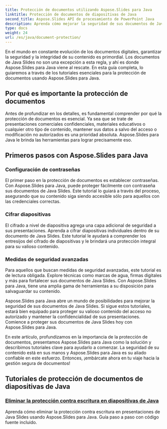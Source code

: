 ```yaml
---
title: Protección de documentos utilizando Aspose.Slides para Java
linktitle: Protección de documentos de diapositivas de Java
second_title: Aspose.Slides API de procesamiento de PowerPoint Java
description: Aprenda cómo mejorar la seguridad de sus documentos de Java Slides con Aspose.Slides. Explore tutoriales paso a paso para la protección de documentos.
type: docs
weight: 24
url: /es/java/document-protection/
---
```

En el mundo en constante evolución de los documentos digitales, garantizar la seguridad y la integridad de su contenido es primordial. Los documentos de Java Slides no son una excepción a esta regla, y ahí es donde Aspose.Slides para Java viene al rescate. En esta guía completa, lo guiaremos a través de los tutoriales esenciales para la protección de documentos usando Aspose.Slides para Java.

## Por qué es importante la protección de documentos

Antes de profundizar en los detalles, es fundamental comprender por qué la protección de documentos es esencial. Ya sea que se trate de presentaciones comerciales confidenciales, materiales educativos o cualquier otro tipo de contenido, mantener sus datos a salvo del acceso o modificación no autorizados es una prioridad absoluta. Aspose.Slides para Java le brinda las herramientas para lograr precisamente eso.

## Primeros pasos con Aspose.Slides para Java

### Configuración de contraseñas

El primer paso en la protección de documentos es establecer contraseñas. Con Aspose.Slides para Java, puede proteger fácilmente con contraseña sus documentos de Java Slides. Este tutorial lo guiará a través del proceso, asegurando que su contenido siga siendo accesible sólo para aquellos con las credenciales correctas.

### Cifrar diapositivas

El cifrado a nivel de diapositiva agrega una capa adicional de seguridad a sus presentaciones. Aprenda a cifrar diapositivas individuales dentro de su documento de Java Slides. Este tutorial le ayudará a comprender los entresijos del cifrado de diapositivas y le brindará una protección integral para su valioso contenido.

###  Medidas de seguridad avanzadas

Para aquellos que buscan medidas de seguridad avanzadas, este tutorial es de lectura obligada. Explore técnicas como marcas de agua, firmas digitales y más para fortalecer sus documentos de Java Slides. Con Aspose.Slides para Java, tiene una amplia gama de herramientas a su disposición para salvaguardar su contenido.

Aspose.Slides para Java abre un mundo de posibilidades para mejorar la seguridad de sus documentos de Java Slides. Si sigue estos tutoriales, estará bien equipado para proteger su valioso contenido del acceso no autorizado y mantener la confidencialidad de sus presentaciones. Comience a proteger sus documentos de Java Slides hoy con Aspose.Slides para Java.

En este artículo, profundizamos en la importancia de la protección de documentos, presentamos Aspose.Slides para Java como la solución y describimos tutoriales clave para ayudarlo a comenzar. La seguridad de su contenido está en sus manos y Aspose.Slides para Java es su aliado confiable en este esfuerzo. Entonces, ¡embárcate ahora en tu viaje hacia la gestión segura de documentos!

## Tutoriales de protección de documentos de diapositivas de Java
### [Eliminar la protección contra escritura en diapositivas de Java](./remove-write-protection-in-java-slides/)
Aprenda cómo eliminar la protección contra escritura en presentaciones de Java Slides usando Aspose.Slides para Java. Guía paso a paso con código fuente incluido.